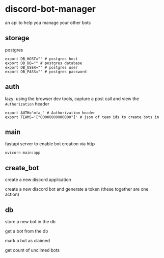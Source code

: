 # discord-bot-manager

an api to help you manage your other bots

## storage

postgres

```shell
export DB_HOST="" # postgres host
export DB_DB="" # postgres database
export DB_USER="" # postgres user
export DB_PASS="" # postgres password
```

## auth

lazy: using the browser dev tools, capture a post call and view the `Authorization` header

```shell
export AUTH='mfa_' # Authorization header
export TEAMS='["00000000000000"]' # json of team ids to create bots in
```

## main

fastapi server to enable bot creation via http

`uvicorn main:app`

## create_bot

create a new discord application

create a new discord bot and generate a token (these together are one action)

## db

store a new bot in the db

get a bot from the db

mark a bot as claimed

get count of unclimed bots
